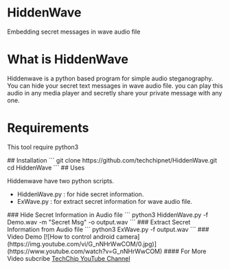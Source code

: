 # HiddenWave
Embedding secret messages in wave audio file

# What is HiddenWave
Hiddenwave is a python based program for simple audio steganography. You can hide your secret text messages in wave audio file. you can play this audio in any media player and secretly share your private message with any one.
# Requirements
<p>This tool require python3</p>
## Installation
```
git clone https://github.com/techchipnet/HiddenWave.git
cd HiddenWave
```
## Uses
<p>Hiddenwave have two python scripts. </p>
<ul>
<li>HiddenWave.py : for hide secret information.</li>
<li>ExWave.py : for extract secret information for wave audio file.</li>
</ul>
### Hide Secret Information in Audio file
```
python3 HiddenWave.py -f Demo.wav -m "Secret Msg" -o output.wav
```
### Extract Secret Information from Audio file
```
python3 ExWave.py -f output.wav
```
### Video Demo
[![How to control android camera](https://img.youtube.com/vi/G_nNHrWwCOM/0.jpg)](https://www.youtube.com/watch?v=G_nNHrWwCOM)
#### For More Video subcribe <a href="http://youtube.com/techchipnet">TechChip YouTube Channel</a>
